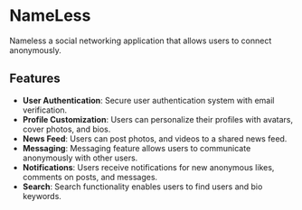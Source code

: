 # NameLess

Nameless a social networking application that allows users to connect anonymously.

## Features

- **User Authentication**: Secure user authentication system with email verification.
- **Profile Customization**: Users can personalize their profiles with avatars, cover photos, and bios.
- **News Feed**: Users can post photos, and videos to a shared news feed.
- **Messaging**: Messaging feature allows users to communicate anonymously with other users.
- **Notifications**: Users receive notifications for new anonymous likes, comments on posts, and messages.
- **Search**: Search functionality enables users to find users and bio keywords.
